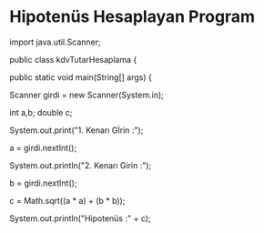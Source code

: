 # Hipotenüs Hesaplayan Program

import java.util.Scanner;

public class kdvTutarHesaplama {

public static void main(String[] args) {

Scanner girdi = new Scanner(System.in);

int a,b;
double c;

System.out.print("1. Kenarı Gİrin :");

a = girdi.nextInt();

System.out.println("2. Kenarı Girin :");

b = girdi.nextInt();

c = Math.sqrt((a * a) + (b * b));

System.out.println("Hipotenüs :" + c);